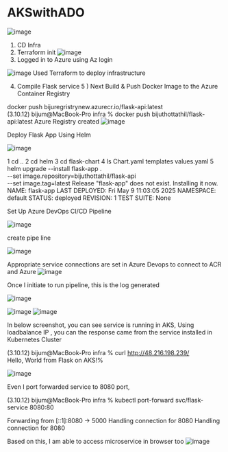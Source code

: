# AKSwithADO
![image](https://github.com/user-attachments/assets/e33e73be-2ac7-411a-8fb7-829a3d9bb92a)


1) CD Infra
2) Terraform init ![image](https://github.com/user-attachments/assets/ba7744dd-992f-4af5-adaa-145727a19ffb)
3) Logged in to Azure using Az login


![image](https://github.com/user-attachments/assets/1b464364-d52e-4b30-8bcb-1b820077d44b)
Used Terraform to deploy infrastructure

4) Compile Flask service 
5 ) Next Build & Push Docker Image to the Azure Container Registry

docker push bijuregristrynew.azurecr.io/flask-api:latest  
(3.10.12) bijum@MacBook-Pro infra % docker push bijuthottathil/flask-api:latest   Azure Registry created 
![image](https://github.com/user-attachments/assets/3bdb6bd9-21cd-4d2c-8a1d-602ad4fc2e53)   



Deploy Flask App Using Helm

![image](https://github.com/user-attachments/assets/1a266c31-f18e-4aec-83bd-a1dab0cac61d)

1 cd ..
2 cd helm
3 cd flask-chart
4  ls
Chart.yaml      templates       values.yaml
5  helm upgrade --install flask-app . \
  --set image.repository=bijuthottathil/flask-api \
  --set image.tag=latest
Release "flask-app" does not exist. Installing it now.
NAME: flask-app
LAST DEPLOYED: Fri May  9 11:03:05 2025
NAMESPACE: default
STATUS: deployed
REVISION: 1
TEST SUITE: None
    


Set Up Azure DevOps CI/CD Pipeline

![image](https://github.com/user-attachments/assets/7a014646-45ac-4f7a-a9c5-ffae865755f0)



create pipe line

![image](https://github.com/user-attachments/assets/b5536eaa-1286-4a51-a8c8-1f01042f72e1)

Appropriate service connections are set in Azure Devops to connect to ACR and Azure
![image](https://github.com/user-attachments/assets/bb153257-5851-4bdc-8a4c-28b8c01f6a9f)

Once I initiate to run pipeline, this is the log generated

![image](https://github.com/user-attachments/assets/eff6f78f-fd81-4b29-9c74-e909e65c7a65)


![image](https://github.com/user-attachments/assets/3a0aa55f-5f47-48ca-b44e-1d6f5b28158f)
![image](https://github.com/user-attachments/assets/a0c22d63-89b4-449e-8286-e1776d76ae6e)

In below screenshot, you can see service is running in AKS, Using loadbalance IP , you can the response came from the service installed in Kubernetes Cluster

(3.10.12) bijum@MacBook-Pro infra % curl  http://48.216.198.239/                    
Hello, World from Flask on AKS!%  

![image](https://github.com/user-attachments/assets/7689c764-23e0-47c7-b4c4-31495ecd44cf)

Even I port forwarded service to 8080 port,

(3.10.12) bijum@MacBook-Pro infra % kubectl port-forward svc/flask-service 8080:80          

Forwarding from [::1]:8080 -> 5000
Handling connection for 8080
Handling connection for 8080

Based on this, I am able to access microservice in browser too
![image](https://github.com/user-attachments/assets/f7cd29af-69cd-4832-996a-cbbb04149df2)


